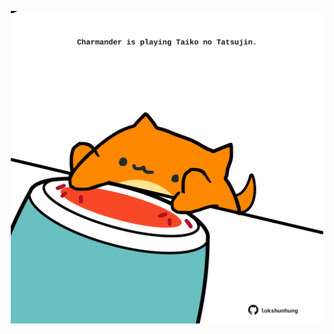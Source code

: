 <!-- built at 28/01/2025, 09:00:44 UTC -->
<p align="center">
  <img width="500" height="500" src="./ReadmeImage.svg">
</p>
